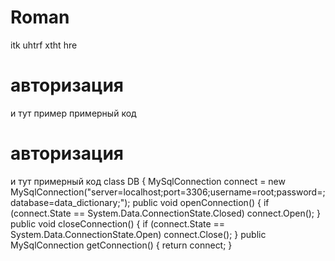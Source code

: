 # Roman
itk uhtrf xtht hre
# авторизация 
и тут пример примерный код
# авторизация 
и тут примерный код
class DB
    {
        MySqlConnection connect = new MySqlConnection("server=localhost;port=3306;username=root;password=;database=data_dictionary;");
        public void openConnection()
        {
            if (connect.State == System.Data.ConnectionState.Closed)
                connect.Open();
        }
        public void closeConnection()
        {
            if (connect.State == System.Data.ConnectionState.Open)
                connect.Close();
        }
        public MySqlConnection getConnection()
        {
            return connect;
        }
